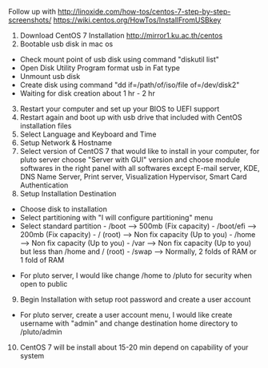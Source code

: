 Follow up with http://linoxide.com/how-tos/centos-7-step-by-step-screenshots/
https://wiki.centos.org/HowTos/InstallFromUSBkey

1. Download CentOS 7 Installation http://mirror1.ku.ac.th/centos
2. Bootable usb disk in mac os
- Check mount point of usb disk using command "diskutil list"
- Open Disk Utility Program format usb in Fat type
- Unmount usb disk
- Create disk using command "dd if=/path/of/iso/file of=/dev/disk2"
- Waiting for disk creation about 1 hr - 2 hr 
3. Restart your computer and set up your BIOS to UEFI support
4. Restart again and boot up with usb drive that included with CentOS installation files
5. Select Language and Keyboard and Time
6. Setup Network & Hostname
7. Select version of CentOS 7 that would like to install in your computer, for pluto server choose "Server with GUI" version and choose module softwares in the right panel with all softwares except  E-mail server, KDE, DNS Name Server, Print server, Visualization Hypervisor, Smart Card Authentication
8. Setup Installation Destination 
- Choose disk to installation
- Select partitioning with "I will configure partitioning" menu
- Select standard partition
      - /boot --> 500mb (Fix capacity)
      - /boot/efi --> 200mb (Fix capacity)
      - / (root) --> Non fix capacity (Up to you)
      - /home --> Non fix capacity (Up to you)
      - /var --> Non fix capacity (Up to you) but less than /home and / (root)
      - /swap  --> Normally, 2 folds of RAM or 1 fold of RAM 

* For pluto server, I would like change /home to /pluto for security when open to public

9. Begin Installation with setup root password and create a user account

* For pluto server, create a user account menu, I would like create username with "admin" and change destination home directory to /pluto/admin

10. CentOS 7 will be install about 15-20 min depend on capability of your system 
